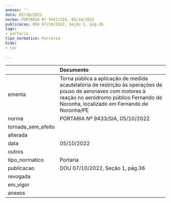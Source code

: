```yaml
---
anexos: ''
data: 05/10/2022
norma: PORTARIA Nº 9433/SIA, 05/10/2022
publicacao: DOU 07/10/2022, Seção 1, pág.36
tags:
- portaria
tipo_normatico: Portaria
hide: 
- toc 
 
---
```


|                    | Documento                                                                                                                                                                                             |
|:-------------------|:------------------------------------------------------------------------------------------------------------------------------------------------------------------------------------------------------|
| ementa             | Torna pública a aplicação de medida acautelatória de restrição às operações de pouso de aeronaves com motores à reação no aeródromo público Fernando de Noronha, localizado em Fernando de Noronha/PE |
| norma              | PORTARIA Nº 9433/SIA, 05/10/2022                                                                                                                                                                      |
| tornada_sem_efeito |                                                                                                                                                                                                       |
| alterada           |                                                                                                                                                                                                       |
| data               | 05/10/2022                                                                                                                                                                                            |
| outros             |                                                                                                                                                                                                       |
| tipo_normatico     | Portaria                                                                                                                                                                                              |
| publicacao         | DOU 07/10/2022, Seção 1, pág.36                                                                                                                                                                       |
| revogada           |                                                                                                                                                                                                       |
| em_vigor           |                                                                                                                                                                                                       |
| anexos             |                                                                                                                                                                                                       |